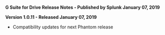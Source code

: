 **G Suite for Drive Release Notes - Published by Splunk January 07, 2019**


**Version 1.0.11 - Released January 07, 2019**

* Compatibility updates for next Phantom release
